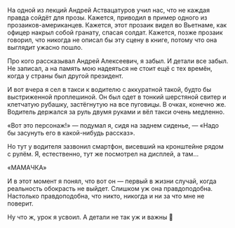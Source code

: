 На одной из лекций Андрей Аствацатуров учил нас, что не каждая правда сойдёт для прозы. Кажется, приводил в пример одного из прозаиков-американцев. Кажется, этот прозаик видел во Вьетнаме, как офицер накрыл собой гранату, спасая солдат. Кажется, позже прозаик говорил, что никогда не описал бы эту сцену в книге, потому что она выглядит ужасно пошло.

Про кого рассказывал Андрей Алексеевич, я забыл. И детали все забыл. Не записал, а на память мою надеяться не стоит ещё с тех времён, когда у страны был другой президент.

И вот вчера я сел в такси к водителю с аккуратной такой, будто бы выстриженной проплешиной. Он был одет в тонкий шерстяной свитер и клетчатую рубашку, застёгнутую на все пуговицы. В очках, конечно же. Водитель держался за руль двумя руками и вёл такси очень медленно.

«Вот это персонаж!» — подумал я, сидя на заднем сиденье, — «Надо бы засунуть его в какой-нибудь рассказ».

Но тут у водителя зазвонил смартфон, висевший на кронштейне рядом с рулём. Я, естественно, тут же посмотрел на дисплей, а там…

«МАМАЧКА»

И в этот момент я понял, что вот он — первый в жизни случай, когда реальность обокрасть не выйдет. Слишком уж она правдоподобна. Настолько правдоподобна, что никто, никогда и ни за что мне не поверит.

Ну что ж, урок я усвоил. А детали не так уж и важны 🙂